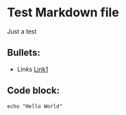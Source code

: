 # Test Markdown file

Just a test

## Bullets:
* Links [Link1](http://example.com)

## Code block:
```
echo "Hello World"
```
